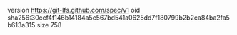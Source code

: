 version https://git-lfs.github.com/spec/v1
oid sha256:30ccf4f146b14184a5c567bd541a0625dd7f180799b2b2ca84ba2fa5b613a315
size 758
